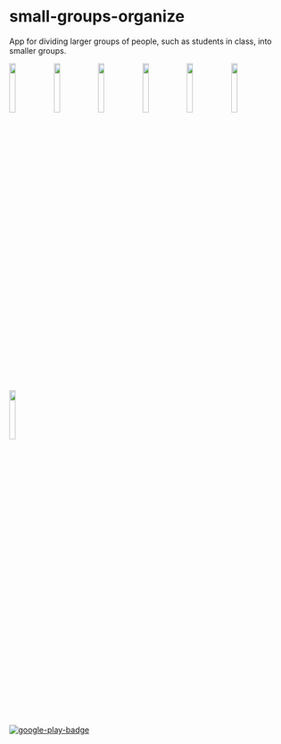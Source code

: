 # small-groups-organize


App for dividing larger groups of people, such as students in class, into smaller groups.


<img src="https://user-images.githubusercontent.com/57911350/80381408-92163180-88a9-11ea-92fc-7d66448bf847.png" width="15%"></img> <img src="https://user-images.githubusercontent.com/57911350/80381437-9a6e6c80-88a9-11ea-8fc8-77146f7e1d24.png" width="15%"></img> <img src="https://user-images.githubusercontent.com/57911350/80381447-9d695d00-88a9-11ea-9e84-88dc2a17e1df.png" width="15%"></img> <img src="https://user-images.githubusercontent.com/57911350/80381482-a823f200-88a9-11ea-9f35-f4d4df290665.png" width="15%"></img> <img src="https://user-images.githubusercontent.com/57911350/80381514-b5d97780-88a9-11ea-9c17-6ef396e95ed1.png" width="15%"></img> <img src="https://user-images.githubusercontent.com/57911350/80381533-bd008580-88a9-11ea-9d88-96fbe3aa6ac1.png" width="15%"></img> <img src="https://user-images.githubusercontent.com/57911350/80381538-be31b280-88a9-11ea-89db-1432adef1893.png" width="15%"></img> 




<a href='https://play.google.com/store/apps/details?id=com.tetra_hedron.small_groups_organize&pcampaignid=pcampaignidMKT-Other-global-all-co-prtnr-py-PartBadge-Mar2515-1'>![google-play-badge](https://user-images.githubusercontent.com/57911350/80810570-d157c180-8bcc-11ea-86f5-5f92159155da.png)</a>

